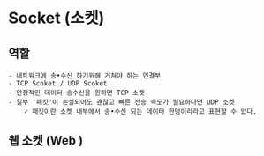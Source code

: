 # Socket (소켓)
## 역할
	- 네트워크에 송•수신 하기위해 거쳐야 하는 연결부
	- TCP Scoket / UDP Scoket 
	- 안정적인 데이터 송수신을 원하면 TCP 소켓
	- 일부 '패킷'이 손실되어도 괜찮고 빠른 전송 속도가 필요하다면 UDP 소켓
		✓ 패킷이란 소켓 내부에서 송•수신 되는 데이터 한덩이리라고 표현할 수 있다.
## 웹 소켓 (Web ) 